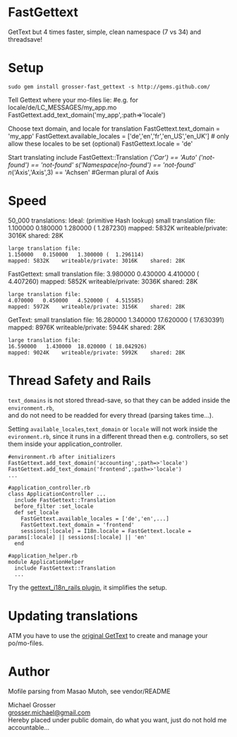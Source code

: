 FastGettext
===========
GetText but 4 times faster, simple, clean namespace (7 vs 34) and threadsave!

Setup
=====
    sudo gem install grosser-fast_gettext -s http://gems.github.com/

Tell Gettext where your mo-files lie:
    #e.g. for locale/de/LC_MESSAGES/my_app.mo
    FastGettext.add_text_domain('my_app',:path=>'locale')

Choose text domain, and locale for translation
    FastGettext.text_domain = 'my_app'
    FastGettext.available_locales = ['de','en','fr','en_US','en_UK'] # only allow these locales to be set (optional)
    FastGettext.locale = 'de'

Start translating
    include FastGettext::Translation
    _('Car') == 'Auto'
    _('not-found') == 'not-found'
    s_('Namespace|no-found') == 'not-found'
    n_('Axis','Axis',3) == 'Achsen' #German plural of Axis

Speed
=====
50_000 translations:
Ideal: (primitive Hash lookup)
    small translation file:
    1.100000   0.180000   1.280000 (  1.287230)
    mapped: 5832K    writeable/private: 3016K    shared: 28K

    large translation file:
    1.150000   0.150000   1.300000 (  1.296114)
    mapped: 5832K    writeable/private: 3016K    shared: 28K

FastGettext:
    small translation file:
    3.980000   0.430000   4.410000 (  4.407260)
    mapped: 5852K    writeable/private: 3036K    shared: 28K

    large translation file:
    4.070000   0.450000   4.520000 (  4.515585)
    mapped: 5972K    writeable/private: 3156K    shared: 28K

GetText:
    small translation file:
    16.280000   1.340000  17.620000 ( 17.630391)
    mapped: 8976K    writeable/private: 5944K    shared: 28K

    large translation file:
    16.590000   1.430000  18.020000 ( 18.042926)
    mapped: 9024K    writeable/private: 5992K    shared: 28K



Thread Safety and Rails
=======================
`text_domains` is not stored thread-save, so that they can be added inside the `environment.rb`,  
and do not need to be readded for every thread (parsing takes time...).

Setting `available_locales`,`text_domain` or `locale` will not work inside the `evironment.rb`, since it runs in a different thread
then e.g. controllers, so set them inside your application_controller.

    #environment.rb after initializers
    FastGettext.add_text_domain('accounting',:path=>'locale')
    FastGettext.add_text_domain('frontend',:path=>'locale')
    ...

    #application_controller.rb
    class ApplicationController ...
      include FastGettext::Translation
      before_filter :set_locale
      def set_locale
        FastGettext.available_locales = ['de','en',...]
        FastGettext.text_domain = 'frontend'
        sessions[:locale] = I18n.locale = FastGettext.locale = params[:locale] || sessions[:locale] || 'en'
      end

    #application_helper.rb
    module ApplicationHelper
      include FastGettext::Translation
      ...

Try the [gettext_i18n_rails plugin](http://github.com/grosser/gettext_i18n_rails), it simplifies the setup.

Updating translations
=====================
ATM you have to use the [original GetText](http://github.com/mutoh/gettext) to create and manage your po/mo-files.

Author
======
Mofile parsing from Masao Mutoh, see vendor/README

Michael Grosser  
grosser.michael@gmail.com  
Hereby placed under public domain, do what you want, just do not hold me accountable...  